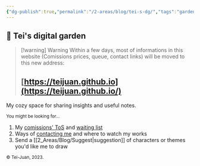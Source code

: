 ```yaml
---
{"dg-publish":true,"permalink":"/2-areas/blog/tei-s-dg/","tags":"gardenEntry"}
---
```



## 🌱 Tei's digital garden


> [!warning] Warning
> Within a few days, most of informations in this website (Comissions prices, queue, contact links) will be moved to this new address:
> ## [https://teijuan.github.io](https://teijuan.github.io/)

My cozy space for sharing insights and useful notes.  

<sub>You might be looking for...</sub>
1. My [comissions' ToS](https://teijuan.github.io/commissions/) and [waiting list](https://teijuan.github.io/queue/)
2. Ways of [contacting me](https://teijuan.github.io/contact/) and where to watch my works  
3. Send a [[2_Areas/Blog/Suggest|suggestion]] of characters or themes you'd like me to draw

<sub>© Tei-Juan, 2023.</sub>